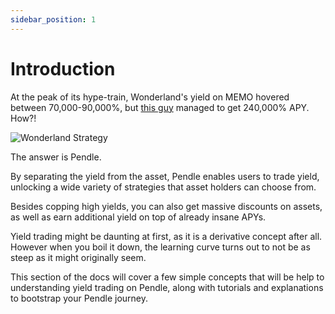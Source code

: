 ```yaml
---
sidebar_position: 1
---
```


# Introduction

At the peak of its hype-train, Wonderland's yield on MEMO hovered between 70,000-90,000%, but [this guy](https://twitter.com/gabavineb/status/1471782829419745284) managed to get 240,000% APY. How?!

![Wonderland Strategy](/img/pendle-guide/vu-tweet.png)

The answer is Pendle.

By separating the yield from the asset, Pendle enables users to trade yield, unlocking a wide variety of strategies that asset holders can choose from.

Besides copping high yields, you can also get massive discounts on assets, as well as earn additional yield on top of already insane APYs.

Yield trading might be daunting at first, as it is a derivative concept after all. However when you boil it down, the learning curve turns out to not be as steep as it might originally seem.

This section of the docs will cover a few simple concepts that will be help to understanding yield trading on Pendle, along with tutorials and explanations to bootstrap your Pendle journey.
